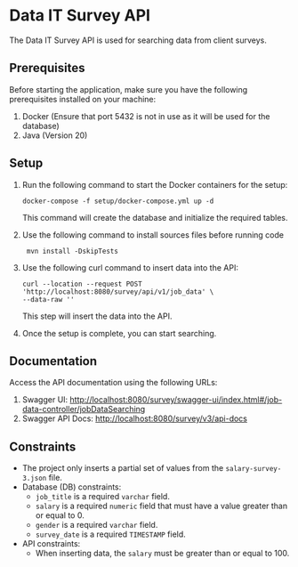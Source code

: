 # Data IT Survey API

The Data IT Survey API is used for searching data from client surveys.

## Prerequisites

Before starting the application, make sure you have the following prerequisites installed on your machine:

1. Docker (Ensure that port 5432 is not in use as it will be used for the database)
2. Java (Version 20)

## Setup

1. Run the following command to start the Docker containers for the setup:

   ```shell
   docker-compose -f setup/docker-compose.yml up -d
   ```

   This command will create the database and initialize the required tables.

2. Use the following command to install sources files before running code
    
    ```shell
     mvn install -DskipTests
    ```

3. Use the following curl command to insert data into the API:

   ```shell
   curl --location --request POST 'http://localhost:8080/survey/api/v1/job_data' \
   --data-raw ''
   ```

   This step will insert the data into the API.

4. Once the setup is complete, you can start searching.

## Documentation

Access the API documentation using the following URLs:

1. Swagger UI: [http://localhost:8080/survey/swagger-ui/index.html#/job-data-controller/jobDataSearching](http://localhost:8080/survey/swagger-ui/index.html#/job-data-controller/jobDataSearching)
2. Swagger API Docs: [http://localhost:8080/survey/v3/api-docs](http://localhost:8080/survey/v3/api-docs)

## Constraints

- The project only inserts a partial set of values from the `salary-survey-3.json` file.
- Database (DB) constraints:
    - `job_title` is a required `varchar` field.
    - `salary` is a required `numeric` field that must have a value greater than or equal to 0.
    - `gender` is a required `varchar` field.
    - `survey_date` is a required `TIMESTAMP` field.
- API constraints:
    - When inserting data, the `salary` must be greater than or equal to 100.
